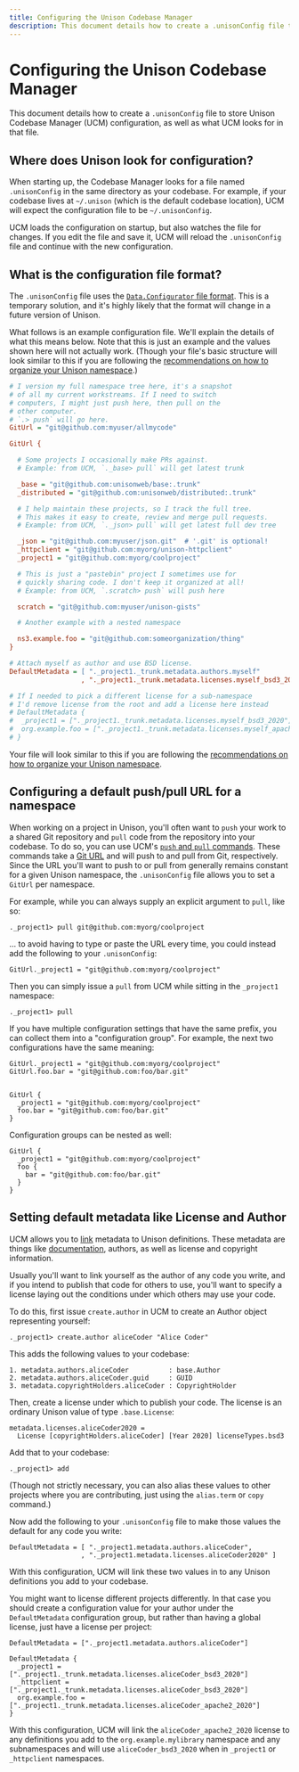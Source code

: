 ```yaml
---
title: Configuring the Unison Codebase Manager
description: This document details how to create a .unisonConfig file to store Unison Codebase Manager (UCM) configuration, as well as what UCM looks for in that file.
---
```


# Configuring the Unison Codebase Manager

This document details how to create a `.unisonConfig` file to store Unison Codebase Manager (UCM) configuration, as well as what UCM looks for in that file.

## Where does Unison look for configuration?

When starting up, the Codebase Manager looks for a file named `.unisonConfig` in the same directory as your codebase. For example, if your codebase lives at `~/.unison` (which is the default codebase location), UCM will expect the configuration file to be `~/.unisonConfig`.

UCM loads the configuration on startup, but also watches the file for changes. If you edit the file and save it, UCM will reload the `.unisonConfig` file and continue with the new configuration.

## What is the configuration file format?

The `.unisonConfig` file uses the [`Data.Configurator` file format](http://hackage.haskell.org/package/configurator-0.3.0.0/docs/Data-Configurator.html). This is a temporary solution, and it's highly likely that the format will change in a future version of Unison.

What follows is an example configuration file. We'll explain the details of what this means below. Note that this is just an example and the values shown here will not actually work. (Though your file's basic structure will look similar to this if you are following the [recommendations on how to organize your Unison namespace](/docs/codebase-organization).)

```ini
# I version my full namespace tree here, it's a snapshot
# of all my current workstreams. If I need to switch
# computers, I might just push here, then pull on the
# other computer.
# `.> push` will go here.
GitUrl = "git@github.com:myuser/allmycode"

GitUrl {

  # Some projects I occasionally make PRs against.
  # Example: from UCM, `._base> pull` will get latest trunk

  _base = "git@github.com:unisonweb/base:.trunk"
  _distributed = "git@github.com:unisonweb/distributed:.trunk"

  # I help maintain these projects, so I track the full tree.
  # This makes it easy to create, review and merge pull requests.
  # Example: from UCM, `._json> pull` will get latest full dev tree

  _json = "git@github.com:myuser/json.git"  # '.git' is optional!
  _httpclient = "git@github.com:myorg/unison-httpclient"
  _project1 = "git@github.com:myorg/coolproject"

  # This is just a "pastebin" project I sometimes use for
  # quickly sharing code. I don't keep it organized at all!
  # Example: from UCM, `.scratch> push` will push here

  scratch = "git@github.com:myuser/unison-gists"

  # Another example with a nested namespace

  ns3.example.foo = "git@github.com:someorganization/thing"
}

# Attach myself as author and use BSD license.
DefaultMetadata = [ "._project1._trunk.metadata.authors.myself"
                  , "._project1._trunk.metadata.licenses.myself_bsd3_2020" ]

# If I needed to pick a different license for a sub-namespace
# I'd remove license from the root and add a license here instead
# DefaultMetadata {
#  _project1 = ["._project1._trunk.metadata.licenses.myself_bsd3_2020"]
#  org.example.foo = ["._project1._trunk.metadata.licenses.myself_apache2_2020"]
# }
```

Your file will look similar to this if you are following the [recommendations on how to organize your Unison namespace](/docs/codebase-organization).

## Configuring a default push/pull URL for a namespace

When working on a project in Unison, you'll often want to `push` your work to a shared Git repository and `pull` code from the repository into your codebase. To do so, you can use UCM's [`push` and `pull` commands](https://www.unisonweb.org/docs/commands#pull). These commands take a [Git URL](https://www.unisonweb.org/docs/commands#git-urls) and will push to and pull from Git, respectively. Since the URL you'll want to push to or pull from generally remains constant for a given Unison namespace, the `.unisonConfig` file allows you to set a `GitUrl` per namespace.

For example, while you can always supply an explicit argument to `pull`, like so:

```ucm
._project1> pull git@github.com:myorg/coolproject
```

... to avoid having to type or paste the URL every time, you could instead add the following to your `.unisonConfig`:

    GitUrl._project1 = "git@github.com:myorg/coolproject"

Then you can simply issue a `pull` from UCM while sitting in the `_project1` namespace:

```ucm
._project1> pull
```

If you have multiple configuration settings that have the same prefix, you can collect them into a "configuration group".  For example, the next two configurations have the same meaning:

    GitUrl._project1 = "git@github.com:myorg/coolproject"
    GitUrl.foo.bar = "git@github.com:foo/bar.git"


    GitUrl {
      _project1 = "git@github.com:myorg/coolproject"
      foo.bar = "git@github.com:foo/bar.git"
    }

Configuration groups can be nested as well:

    GitUrl {
      _project1 = "git@github.com:myorg/coolproject"
      foo {
        bar = "git@github.com:foo/bar.git"
      }
    }

## Setting default metadata like License and Author

UCM allows you to [link](https://www.unisonweb.org/docs/commands#link) metadata to Unison definitions. These metadata are things like [documentation](https://www.unisonweb.org/docs/documentation), authors, as well as license and copyright information.

Usually you'll want to link yourself as the author of any code you write, and if you intend to publish that code for others to use, you'll want to specify a license laying out the conditions under which others may use your code.

To do this, first issue `create.author` in UCM to create an Author object representing yourself:

```ucm
._project1> create.author aliceCoder "Alice Coder"
```

This adds the following values to your codebase:

    1. metadata.authors.aliceCoder          : base.Author
    2. metadata.authors.aliceCoder.guid     : GUID
    3. metadata.copyrightHolders.aliceCoder : CopyrightHolder

Then, create a license under which to publish your code. The license is an ordinary Unison value of type `.base.License`:

```unison
metadata.licenses.aliceCoder2020 =
  License [copyrightHolders.aliceCoder] [Year 2020] licenseTypes.bsd3
```

Add that to your codebase:

```ucm
._project1> add
```

(Though not strictly necessary, you can also alias these values to other projects where you are contributing, just using the `alias.term` or `copy` command.)

Now add the following to your `.unisonConfig` file to make those values the default for any code you write:

    DefaultMetadata = [ "._project1.metadata.authors.aliceCoder",
                      , "._project1.metadata.licenses.aliceCoder2020" ]

With this configuration, UCM will link these two values in to any Unison definitions you add to your codebase.

You might want to license different projects differently. In that case you should create a configuration value for your author under the `DefaultMetadata` configuration group, but rather than having a global license, just have a license per project:

    DefaultMetadata = ["._project1.metadata.authors.aliceCoder"]

    DefaultMetadata {
      _project1 = ["._project1._trunk.metadata.licenses.aliceCoder_bsd3_2020"]
      _httpclient = ["._project1._trunk.metadata.licenses.aliceCoder_bsd3_2020"]
      org.example.foo = ["._project1._trunk.metadata.licenses.aliceCoder_apache2_2020"]
    }

With this configuration, UCM will link the `aliceCoder_apache2_2020` license to any definitions you add to the `org.example.mylibrary` namespace and any subnamespaces and will use `aliceCoder_bsd3_2020` when in `_project1` or `_httpclient` namespaces.
